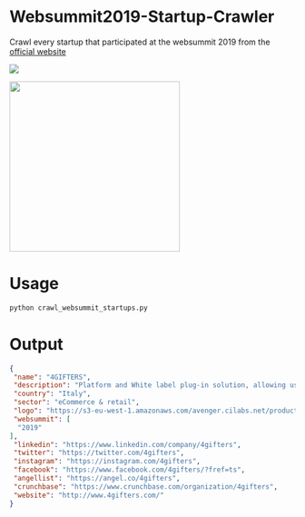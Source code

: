 # Websummit2019-Startup-Crawler
Crawl every startup that participated at the websummit 2019 from the [official website](https://websummit.com/featured-startups)


![](https://i.imgur.com/JbGUV54.jpg)

<img src="https://i.imgur.com/QNQEIcT.png" width="300"/>


# Usage
```python
python crawl_websummit_startups.py
```

# Output
```json 
{
 "name": "4GIFTERS",
 "description": "Platform and White label plug-in solution, allowing users to Gift/Group Gift any item in a simple and engaging way from any e-commerce",
 "country": "Italy",
 "sector": "eCommerce & retail",
 "logo": "https://s3-eu-west-1.amazonaws.com/avenger.cilabs.net/production/logos/medium/659594b93c6b286888d8c8bd02fadf1d5600a3da.png?1535462673",
 "websummit": [
  "2019"
],
 "linkedin": "https://www.linkedin.com/company/4gifters",
 "twitter": "https://twitter.com/4gifters",
 "instagram": "https://instagram.com/4gifters",
 "facebook": "https://www.facebook.com/4gifters/?fref=ts",
 "angellist": "https://angel.co/4gifters",
 "crunchbase": "https://www.crunchbase.com/organization/4gifters",
 "website": "http://www.4gifters.com/"
}
```
